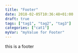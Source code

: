 ```yaml
---
title: "Footer"
date: 2018-02-05T10:36:48+01:00
draft: true
tags: ["tag1", "tag2", "tag3"]
categories: ["cat1"]
myVar: "myValue for Footer"
---
```


this is a footer
